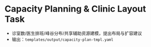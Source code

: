 # Capacity Planning & Clinic Layout Task

- 诊室数/医生排班/峰谷分布/共享辅助资源建模，提出布局与扩容建议
- 输出：`templates/output/capacity-plan-tmpl.yaml`
